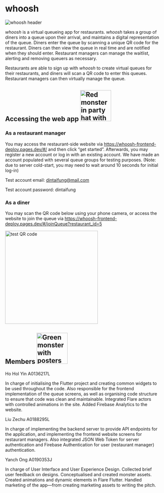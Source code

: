 # whoosh
![whoosh header](img/header.png)

*whoosh* is a virtual queueing app for restaurants. *whoosh* takes a group of diners into a queue upon their arrival, and maintains a digital representation of the queue. Diners enter the queue by scanning a unique QR code for the restaurant. Diners can then view the queue in real time and are notified when they should enter. Restaurant managers can manage the waitlist, alerting and removing queuers as necessary.

Restaurants are able to sign up with *whoosh* to create virtual queues for their restaurants, and diners will
scan a QR code to enter this queues. Restaurant managers can then virtually manage the queue.


## Accessing the web app <img src="img/party.png" alt="Red monster in party hat with confetti" width="100" />

### As a restaurant manager
You may access the restaurant-side website via https://whoosh-frontend-deploy.pages.dev/#/ and then click “get started”. Afterwards, you may register a new account or log in with an existing account. We have made an account populated with several queue groups for testing purposes. (Note: due to server cold-start, you may need to wait around 10 seconds for initial log-in)

Test account email: dintaifung@mail.com

Test account password: dintaifung

### As a diner
You may scan the QR code below using your phone camera, or access the website to join the queue via https://whoosh-frontend-deploy.pages.dev/#/joinQueue?restaurant_id=5

<img src="img/test_qr_code.png" alt="test QR code" width="300" />


## Members <img src="img/data.png" alt="Green monster with posters of data analytics" width="100" />
Ho Hol Yin A0136217L

In charge of initialising the Flutter project and creating common widgets to be used throughout the code. Also responsible for the frontend implementation of the queue screens, as well as organising code structure to ensure that code was clean and maintainable. Integrated Flare actors with controlled animations in the site. Added Firebase Analytics to the website.

Liu Zechu A0188295L

In charge of implementing the backend server to provide API endpoints for the application, and implementing the frontend website screens for restaurant managers. Also integrated JSON Web Token for server authentication and Firebase Authentication for user (restaurant manager) authentication.

Yanch Ong A0190353J

In charge of User Interface and User Experience Design. Collected brief user feedback on designs. Conceptualised and created monster assets. Created animations and dynamic elements in Flare Flutter. Handled marketing of the app—from creating marketing assets to writing the pitch.
